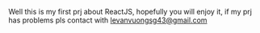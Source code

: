 Well this is my first prj about ReactJS, hopefully you will enjoy it, if my prj has problems pls contact with levanvuongsg43@gmail.com

